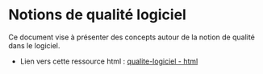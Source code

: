 # Notions de qualité logiciel

Ce document vise à présenter des concepts autour de la notion de qualité dans le logiciel.

* Lien vers cette ressource html : [qualite-logiciel - html](https://ocapuozzo.github.io/qualite-logiciel)

